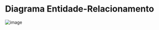 # Diagrama Entidade-Relacionamento

![image](https://github.com/ICEI-PUC-Minas-PMV-SInt/pmv-sint-2023-2-e4-proj-dist-t1-time2-projuaifood/assets/102733574/2b2e3297-5bdf-40b7-8e4b-313dc6230d12)
